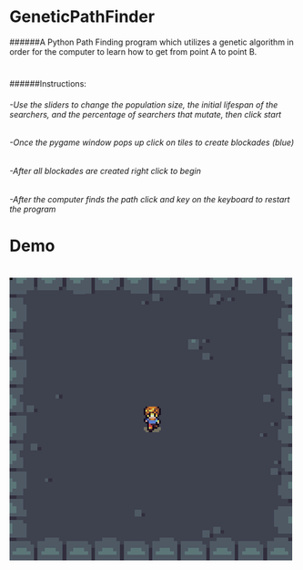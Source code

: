 # GeneticPathFinder
######A Python Path Finding program which utilizes a genetic algorithm in order for the computer to learn how to get from point A to point B.
#
#
######Instructions:
######  -Use the sliders to change the population size, the initial lifespan of the searchers, and the percentage of searchers that mutate, then click start
######  -Once the pygame window pops up click on tiles to create blockades (blue)
######  -After all blockades are created right click to begin
######  -After the computer finds the path click and key on the keyboard to restart the program
#
#
# Demo
#
![alt text](https://github.com/tsnowh/SFML-Game/blob/main/SFML-Game%20demo/Screenshot%201.png?raw=true)
